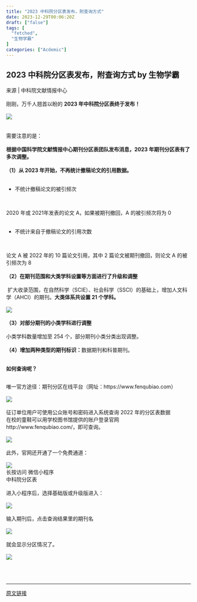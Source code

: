 ```yaml
---
title: "2023 中科院分区表发布，附查询方式"
date: 2023-12-29T00:06:20Z
draft: ["false"]
tags: [
  "fetched",
  "生物学霸"
]
categories: ["Acdemic"]
---
```

2023 中科院分区表发布，附查询方式 by 生物学霸
------
<div><section data-mpa-powered-by="yiban.io"><span>来源 | 中科院文献情报中心</span></section><section><br></section><section><span><span>刚刚，万千人翘首以盼的 </span><span><strong>2023 年中科院分区表终于发布！</strong></span></span></section><section><span><br></span></section><section><img data-backh="228" data-backw="578" data-galleryid="" data-imgfileid="504720309" data-ratio="0.3951456310679612" data-s="300,640" data-src="https://mmbiz.qpic.cn/sz_mmbiz_png/oVGPQVXLyseCCIEdIG7ekSfNDXZaibK9CD78xA60dM3bI5wjPO5MmpMAibOqFfNLMuzNFmQfZibPSWPibbqYJP7dJA/640?wx_fmt=png&amp;from=appmsg&amp;wxfrom=13" data-type="png" data-w="1030" src="https://mmbiz.qpic.cn/sz_mmbiz_png/oVGPQVXLyseCCIEdIG7ekSfNDXZaibK9CD78xA60dM3bI5wjPO5MmpMAibOqFfNLMuzNFmQfZibPSWPibbqYJP7dJA/640?wx_fmt=png&amp;from=appmsg&amp;wxfrom=13"></section><section><br></section><section><br></section><section><span>需要注意的是：</span></section><section><span><br></span></section><section><span><strong><span>根据中国科学院文献情报中心期刊分区表团队发布消息，2023 年期刊分区表有了多次调整。</span></strong></span></section><section><span><br></span></section><section><span><strong>（1）从 2023 年开始，不再统计撤稿论文的引用数据。</strong></span></section><section><span><strong><br></strong></span></section><ul><li><p><span>不统计撤稿论文的被引频次</span></p><p><br></p></li></ul><section><span><span>2020 年或 2021年发表的论文 A，如果被期刊撤回，A 的被引频次将为 0</span></span></section><section><span><br></span></section><ul><li><p><span>不统计来自于撤稿论文的引用次数</span></p><p><br></p></li></ul><section><section><span>论文 A 被 2022 年的 10 篇论文引用，其中 2 篇论文被期刊撤回，则论文 A 的被引频次为 8</span></section></section><section><br></section><section><span><strong>（2）在期刊范围和大类学科设置等方面进行了升级和调整</strong></span></section><section><span><strong><br></strong></span></section><section><span> 扩大收录范围，在自然科学（SCIE）、社会科学（SSCI）的基础上，增加人文科学（AHCI）的期刊。<strong>大类体系共设置 21 个学科。</strong></span></section><section><span><strong><br></strong></span></section><section><img data-backh="240" data-backw="546" data-imgfileid="504720305" data-ratio="0.4398563734290844" data-src="https://mmbiz.qpic.cn/sz_mmbiz_png/oVGPQVXLyseLRVCh0xxJduZibunNO0mkZWusn97LCHsFVqgnzN0fRYGibPshnicQnePrgB5tGCibsBjpDFqia8MZgSA/640?wx_fmt=png&amp;from=appmsg&amp;wxfrom=5&amp;wx_lazy=1&amp;wx_co=1" data-w="557" src="https://mmbiz.qpic.cn/sz_mmbiz_png/oVGPQVXLyseLRVCh0xxJduZibunNO0mkZWusn97LCHsFVqgnzN0fRYGibPshnicQnePrgB5tGCibsBjpDFqia8MZgSA/640?wx_fmt=png&amp;from=appmsg&amp;wxfrom=5&amp;wx_lazy=1&amp;wx_co=1"></section><section><span><strong><br></strong></span></section><section><span><strong>（3）对部分期刊的小类学科进行调整</strong></span></section><section><span><strong><br></strong></span></section><section><span>小类学科数量增加至 254 个，部分期刊小类分类出现调整。</span></section><section><span><br></span></section><section><span><strong>（4）增加两种类型的期刊标识：</strong>数据期刊和科普期刊。</span></section><section><span><br></span></section><section data-support="96编辑器" data-style-id="33670"><section><section><section><p><span><strong>如何查询呢？</strong></span></p></section></section></section></section><h2></h2><section><span>唯一官方途径：期刊分区在线平台<span>（网址：https‍://www.fenqubiao.com）</span></span></section><section><span><br></span></section><section><img data-backh="200" data-backw="546" data-imgfileid="504720308" data-ratio="0.36666666666666664" data-src="https://mmbiz.qpic.cn/sz_mmbiz_png/oVGPQVXLyseLRVCh0xxJduZibunNO0mkZ1UoBNc3fvJgAYthibsJw9YicUcCU4jib0aiavZGr01qU0Zl72x73B8n1ww/640?wx_fmt=png&amp;from=appmsg&amp;wxfrom=5&amp;wx_lazy=1&amp;wx_co=1" data-type="png" data-w="1080" src="https://mmbiz.qpic.cn/sz_mmbiz_png/oVGPQVXLyseLRVCh0xxJduZibunNO0mkZ1UoBNc3fvJgAYthibsJw9YicUcCU4jib0aiavZGr01qU0Zl72x73B8n1ww/640?wx_fmt=png&amp;from=appmsg&amp;wxfrom=5&amp;wx_lazy=1&amp;wx_co=1"></section><section><br></section><section><span>征订单位用户可使用公众账号和密码进入系统查询 2022 年的分区表数据</span></section><section><span>在校的童鞋可以用学校图书馆提供的账户登录官网</span></section><section><span>http://www.fenqubiao.com/，即可查询。<br></span></section><section><span><br></span></section><section><img data-backh="223" data-backw="546" data-imgfileid="504720306" data-ratio="0.4083333333333333" data-src="https://mmbiz.qpic.cn/sz_mmbiz_png/oVGPQVXLyseLRVCh0xxJduZibunNO0mkZFVv53lYFcuV5j3GSzvm6TSBjDAh1ILwbV2FG8F1OIQU5bkl3E16YGA/640?wx_fmt=png&amp;from=appmsg&amp;wxfrom=5&amp;wx_lazy=1&amp;wx_co=1" data-type="png" data-w="1080" src="https://mmbiz.qpic.cn/sz_mmbiz_png/oVGPQVXLyseLRVCh0xxJduZibunNO0mkZFVv53lYFcuV5j3GSzvm6TSBjDAh1ILwbV2FG8F1OIQU5bkl3E16YGA/640?wx_fmt=png&amp;from=appmsg&amp;wxfrom=5&amp;wx_lazy=1&amp;wx_co=1"></section><section><br></section><section><span>此外，官网还开通了一个免费通道：</span></section><section><span><br></span></section><section><img data-imgfileid="504720307" data-ratio="1" data-src="https://mmbiz.qpic.cn/sz_mmbiz_jpg/oVGPQVXLyseLRVCh0xxJduZibunNO0mkZlIqtibXbOcr4icvFiaXFSWKTr1CLu7XHY3iaW6Z12n7MkdCnrLY0fgjr6Q/640?wx_fmt=jpeg&amp;from=appmsg&amp;wxfrom=5&amp;wx_lazy=1&amp;wx_co=1" data-type="jpeg" data-w="430" src="https://mmbiz.qpic.cn/sz_mmbiz_jpg/oVGPQVXLyseLRVCh0xxJduZibunNO0mkZlIqtibXbOcr4icvFiaXFSWKTr1CLu7XHY3iaW6Z12n7MkdCnrLY0fgjr6Q/640?wx_fmt=jpeg&amp;from=appmsg&amp;wxfrom=5&amp;wx_lazy=1&amp;wx_co=1"></section><section><span>长按访问 微信小程序 </span></section><section><span>中科院分区表</span></section><section><span><br></span></section><section><span>进入小程序后，选择基础版或升级版进入：</span></section><section><span><br></span></section><section><img data-imgfileid="504720310" data-ratio="1.7169014084507042" data-src="https://mmbiz.qpic.cn/sz_mmbiz_png/oVGPQVXLyseLRVCh0xxJduZibunNO0mkZnEUGib0OfuIG1lhFILGASrxAnDw7OTKt3YyYUn1ztAspBweIvGJvvug/640?wx_fmt=png&amp;from=appmsg&amp;wxfrom=5&amp;wx_lazy=1&amp;wx_co=1" data-type="png" data-w="710" src="https://mmbiz.qpic.cn/sz_mmbiz_png/oVGPQVXLyseLRVCh0xxJduZibunNO0mkZnEUGib0OfuIG1lhFILGASrxAnDw7OTKt3YyYUn1ztAspBweIvGJvvug/640?wx_fmt=png&amp;from=appmsg&amp;wxfrom=5&amp;wx_lazy=1&amp;wx_co=1"></section><section><span><br></span></section><section><span>输入期刊后，点击查询结果里的期刊名</span></section><section><span><br></span></section><section><img data-imgfileid="504720311" data-ratio="0.938337801608579" data-src="https://mmbiz.qpic.cn/sz_mmbiz_png/oVGPQVXLyseLRVCh0xxJduZibunNO0mkZMr6lcRXZeowJvjrnPvJBbIo4EZehKjnJL6QUb5j8vtyyuwYv5QKvMw/640?wx_fmt=png&amp;from=appmsg&amp;wxfrom=5&amp;wx_lazy=1&amp;wx_co=1" data-type="png" data-w="746" src="https://mmbiz.qpic.cn/sz_mmbiz_png/oVGPQVXLyseLRVCh0xxJduZibunNO0mkZMr6lcRXZeowJvjrnPvJBbIo4EZehKjnJL6QUb5j8vtyyuwYv5QKvMw/640?wx_fmt=png&amp;from=appmsg&amp;wxfrom=5&amp;wx_lazy=1&amp;wx_co=1"></section><section><br></section><section><span>就会显示分区情况了。</span></section><section><span><br></span></section><section><img data-imgfileid="504720312" data-ratio="1.6502659574468086" data-src="https://mmbiz.qpic.cn/sz_mmbiz_png/oVGPQVXLyseLRVCh0xxJduZibunNO0mkZ1fGichAvXPuOPkfHCQibqEvVtia6PHIMTibaGHdNHu2hGoyrxTzYohMA0Q/640?wx_fmt=png&amp;from=appmsg&amp;wxfrom=5&amp;wx_lazy=1&amp;wx_co=1" data-type="png" data-w="752" src="https://mmbiz.qpic.cn/sz_mmbiz_png/oVGPQVXLyseLRVCh0xxJduZibunNO0mkZ1fGichAvXPuOPkfHCQibqEvVtia6PHIMTibaGHdNHu2hGoyrxTzYohMA0Q/640?wx_fmt=png&amp;from=appmsg&amp;wxfrom=5&amp;wx_lazy=1&amp;wx_co=1"></section><section><br></section><section><br></section><section><section><br></section></section><p><mp-style-type data-value="3"></mp-style-type></p></div>  
<hr>
<a href="https://mp.weixin.qq.com/s/Cu03VV8WGdMjw0iRpFm4Pw",target="_blank" rel="noopener noreferrer">原文链接</a>
